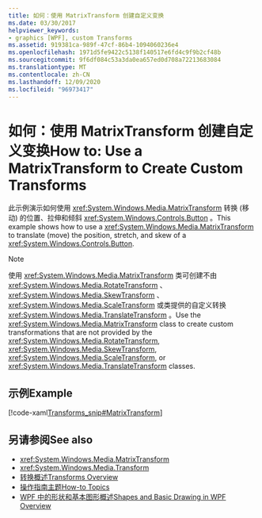 ```yaml
---
title: 如何：使用 MatrixTransform 创建自定义变换
ms.date: 03/30/2017
helpviewer_keywords:
- graphics [WPF], custom Transforms
ms.assetid: 919381ca-989f-47cf-86b4-1094060236e4
ms.openlocfilehash: 1971d5fe9422c5138f140517e6fd4c9f9b2cf48b
ms.sourcegitcommit: 9f6df084c53a3da0ea657ed0d708a72213683084
ms.translationtype: MT
ms.contentlocale: zh-CN
ms.lasthandoff: 12/09/2020
ms.locfileid: "96973417"
---
```

# <a name="how-to-use-a-matrixtransform-to-create-custom-transforms"></a><span data-ttu-id="9f4b9-102">如何：使用 MatrixTransform 创建自定义变换</span><span class="sxs-lookup"><span data-stu-id="9f4b9-102">How to: Use a MatrixTransform to Create Custom Transforms</span></span>
<span data-ttu-id="9f4b9-103">此示例演示如何使用 <xref:System.Windows.Media.MatrixTransform> 转换 (移动) 的位置、拉伸和倾斜 <xref:System.Windows.Controls.Button> 。</span><span class="sxs-lookup"><span data-stu-id="9f4b9-103">This example shows how to use a <xref:System.Windows.Media.MatrixTransform> to translate (move) the position, stretch, and skew of a <xref:System.Windows.Controls.Button>.</span></span>  
  
> [!NOTE]
> <span data-ttu-id="9f4b9-104">使用 <xref:System.Windows.Media.MatrixTransform> 类可创建不由 <xref:System.Windows.Media.RotateTransform> 、 <xref:System.Windows.Media.SkewTransform> 、 <xref:System.Windows.Media.ScaleTransform> 或类提供的自定义转换 <xref:System.Windows.Media.TranslateTransform> 。</span><span class="sxs-lookup"><span data-stu-id="9f4b9-104">Use the <xref:System.Windows.Media.MatrixTransform> class to create custom transformations that are not provided by the <xref:System.Windows.Media.RotateTransform>, <xref:System.Windows.Media.SkewTransform>, <xref:System.Windows.Media.ScaleTransform>, or <xref:System.Windows.Media.TranslateTransform> classes.</span></span>  
  
## <a name="example"></a><span data-ttu-id="9f4b9-105">示例</span><span class="sxs-lookup"><span data-stu-id="9f4b9-105">Example</span></span>  
 [!code-xaml[Transforms_snip#MatrixTransform](~/samples/snippets/csharp/VS_Snippets_Wpf/Transforms_snip/CS/MatrixTransformExample.xaml#matrixtransform)]  
  
## <a name="see-also"></a><span data-ttu-id="9f4b9-106">另请参阅</span><span class="sxs-lookup"><span data-stu-id="9f4b9-106">See also</span></span>

- <xref:System.Windows.Media.MatrixTransform>
- <xref:System.Windows.Media.Transform>
- [<span data-ttu-id="9f4b9-107">转换概述</span><span class="sxs-lookup"><span data-stu-id="9f4b9-107">Transforms Overview</span></span>](transforms-overview.md)
- [<span data-ttu-id="9f4b9-108">操作指南主题</span><span class="sxs-lookup"><span data-stu-id="9f4b9-108">How-to Topics</span></span>](transformations-how-to-topics.md)
- [<span data-ttu-id="9f4b9-109">WPF 中的形状和基本图形概述</span><span class="sxs-lookup"><span data-stu-id="9f4b9-109">Shapes and Basic Drawing in WPF Overview</span></span>](shapes-and-basic-drawing-in-wpf-overview.md)
